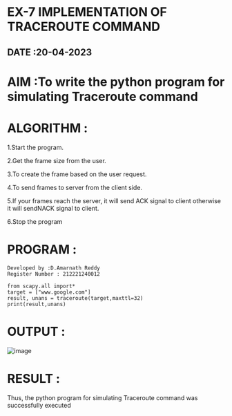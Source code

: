 # EX-7 IMPLEMENTATION OF TRACEROUTE COMMAND

## DATE :20-04-2023

# AIM :To write the python program for simulating Traceroute command

# ALGORITHM :
1.Start the program.

2.Get the frame size from the user.

3.To create the frame based on the user request.

4.To send frames to server from the client side.

5.If your frames reach the server, it will send ACK signal to client otherwise it will sendNACK signal to client.

6.Stop the program

# PROGRAM :
```
Developed by :D.Amarnath Reddy
Register Number : 212221240012
```
~~~
from scapy.all import*
target = ["www.google.com"]
result, unans = traceroute(target,maxttl=32)
print(result,unans)
~~~
# OUTPUT :
![image](https://github.com/NAGINENIROHITH/EX-7/assets/118344049/7185d977-1902-4ac1-bcf7-57138c850bea)


# RESULT :
Thus, the python program for simulating Traceroute command was successfully executed
